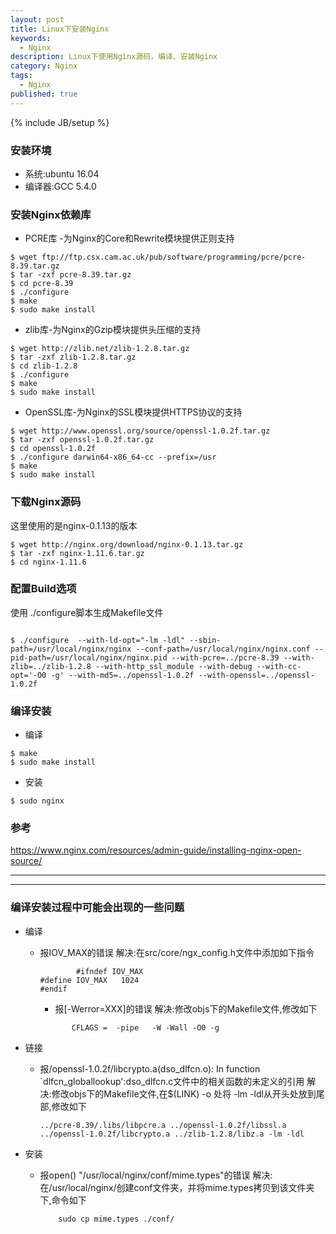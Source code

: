 ```yaml
---
layout: post
title: Linux下安装Nginx
keywords:
  - Nginx
description: Linux下使用Nginx源码，编译、安装Nginx
category: Nginx
tags:
  - Nginx
published: true
---
```

{% include JB/setup %}

### 安装环境
* 系统:ubuntu 16.04
* 编译器:GCC 5.4.0

### 安装Nginx依赖库
* PCRE库 -为Nginx的Core和Rewrite模块提供正则支持


```
$ wget ftp://ftp.csx.cam.ac.uk/pub/software/programming/pcre/pcre-8.39.tar.gz
$ tar -zxf pcre-8.39.tar.gz
$ cd pcre-8.39
$ ./configure
$ make
$ sudo make install
```

* zlib库-为Nginx的Gzip模块提供头压缩的支持

```
$ wget http://zlib.net/zlib-1.2.8.tar.gz
$ tar -zxf zlib-1.2.8.tar.gz
$ cd zlib-1.2.8
$ ./configure
$ make
$ sudo make install
```

* OpenSSL库-为Nginx的SSL模块提供HTTPS协议的支持

```
$ wget http://www.openssl.org/source/openssl-1.0.2f.tar.gz
$ tar -zxf openssl-1.0.2f.tar.gz
$ cd openssl-1.0.2f
$ ./configure darwin64-x86_64-cc --prefix=/usr
$ make
$ sudo make install
```

### 下载Nginx源码
这里使用的是nginx-0.1.13的版本

```
$ wget http://nginx.org/download/nginx-0.1.13.tar.gz
$ tar -zxf nginx-1.11.6.tar.gz
$ cd nginx-1.11.6
```

### 配置Build选项
使用 ./configure脚本生成Makefile文件

```

$ ./configure  --with-ld-opt="-lm -ldl" --sbin-path=/usr/local/nginx/nginx --conf-path=/usr/local/nginx/nginx.conf --pid-path=/usr/local/nginx/nginx.pid --with-pcre=../pcre-8.39 --with-zlib=../zlib-1.2.8 --with-http_ssl_module --with-debug --with-cc-opt='-O0 -g' --with-md5=../openssl-1.0.2f --with-openssl=../openssl-1.0.2f 

```

### 编译安装
* 编译

```
$ make
$ sudo make install
```
* 安装

```
$ sudo nginx
```

### 参考
https://www.nginx.com/resources/admin-guide/installing-nginx-open-source/

---
---


### 编译安装过程中可能会出现的一些问题

* 编译

	* 报IOV_MAX的错误
        解决:在src/core/ngx_config.h文件中添加如下指令
    
        ```
    	        #ifndef IOV_MAX
		#define IOV_MAX   1024
		#endif
        ```
	
    	* 报[-Werror=XXX]的错误
        解决:修改objs下的Makefile文件,修改如下
    
        ```
               CFLAGS =  -pipe   -W -Wall -O0 -g

        ```
    
* 链接

	* 报/openssl-1.0.2f/libcrypto.a(dso_dlfcn.o): In function `dlfcn_globallookup':dso_dlfcn.c文件中的相关函数的未定义的引用
    	解决:修改objs下的Makefile文件,在$(LINK) -o 处将 -lm -ldl从开头处放到尾部,修改如下
    
    	```
		../pcre-8.39/.libs/libpcre.a ../openssl-1.0.2f/libssl.a ../openssl-1.0.2f/libcrypto.a ../zlib-1.2.8/libz.a -lm -ldl
    	```
    
* 安装

	* 报open() "/usr/local/nginx/conf/mime.types"的错误
    	解决:在/usr/local/nginx/创建conf文件夹，并将mime.types拷贝到该文件夹下,命令如下
    
    	```
    		sudo cp mime.types ./conf/

    	```


















